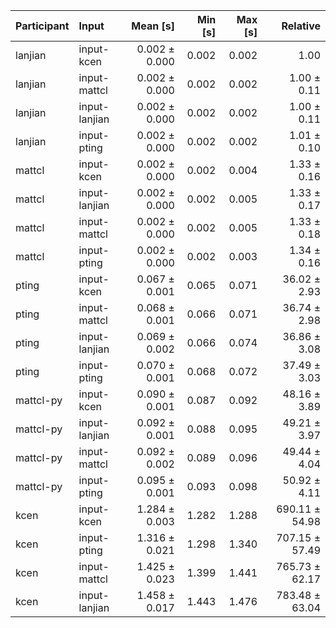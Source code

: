 | Participant | Input | Mean [s] | Min [s] | Max [s] | Relative |
|:---|:---|---:|---:|---:|---:|
| lanjian | input-kcen | 0.002 ± 0.000 | 0.002 | 0.002 | 1.00 |
| lanjian | input-mattcl | 0.002 ± 0.000 | 0.002 | 0.002 | 1.00 ± 0.11 |
| lanjian | input-lanjian | 0.002 ± 0.000 | 0.002 | 0.002 | 1.00 ± 0.11 |
| lanjian | input-pting | 0.002 ± 0.000 | 0.002 | 0.002 | 1.01 ± 0.10 |
| mattcl | input-kcen | 0.002 ± 0.000 | 0.002 | 0.004 | 1.33 ± 0.16 |
| mattcl | input-lanjian | 0.002 ± 0.000 | 0.002 | 0.005 | 1.33 ± 0.17 |
| mattcl | input-mattcl | 0.002 ± 0.000 | 0.002 | 0.005 | 1.33 ± 0.18 |
| mattcl | input-pting | 0.002 ± 0.000 | 0.002 | 0.003 | 1.34 ± 0.16 |
| pting | input-kcen | 0.067 ± 0.001 | 0.065 | 0.071 | 36.02 ± 2.93 |
| pting | input-mattcl | 0.068 ± 0.001 | 0.066 | 0.071 | 36.74 ± 2.98 |
| pting | input-lanjian | 0.069 ± 0.002 | 0.066 | 0.074 | 36.86 ± 3.08 |
| pting | input-pting | 0.070 ± 0.001 | 0.068 | 0.072 | 37.49 ± 3.03 |
| mattcl-py | input-kcen | 0.090 ± 0.001 | 0.087 | 0.092 | 48.16 ± 3.89 |
| mattcl-py | input-lanjian | 0.092 ± 0.001 | 0.088 | 0.095 | 49.21 ± 3.97 |
| mattcl-py | input-mattcl | 0.092 ± 0.002 | 0.089 | 0.096 | 49.44 ± 4.04 |
| mattcl-py | input-pting | 0.095 ± 0.001 | 0.093 | 0.098 | 50.92 ± 4.11 |
| kcen | input-kcen | 1.284 ± 0.003 | 1.282 | 1.288 | 690.11 ± 54.98 |
| kcen | input-pting | 1.316 ± 0.021 | 1.298 | 1.340 | 707.15 ± 57.49 |
| kcen | input-mattcl | 1.425 ± 0.023 | 1.399 | 1.441 | 765.73 ± 62.17 |
| kcen | input-lanjian | 1.458 ± 0.017 | 1.443 | 1.476 | 783.48 ± 63.04 |
